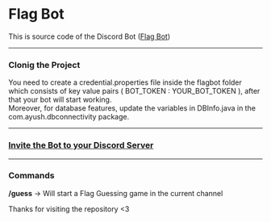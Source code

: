 # Flag Bot

This is source code of the Discord Bot (<a href="https://discord.com/api/oauth2/authorize?client_id=1129789320165867662&permissions=139586824256&scope=applications.commands%20bot">Flag Bot</a>)
<hr />

<h3>Clonig the Project</h3>

You need to create a credential.properties file inside the flagbot folder which consists of key value pairs ( BOT_TOKEN : YOUR_BOT_TOKEN ), after that your bot will start working. <br />
Moreover, for database features, update the variables in DBInfo.java in the com.ayush.dbconnectivity package.


<hr />

<h3><a href="https://discord.com/api/oauth2/authorize?client_id=1129789320165867662&permissions=139586824256&scope=applications.commands%20bot">Invite the Bot to your Discord Server</a></h3>

<hr />

<h3>Commands</h3>

<b>/guess</b> -> Will start a Flag Guessing game in the current channel

<footer>
  <p>Thanks for visiting the repository <3</p>
</footer>
